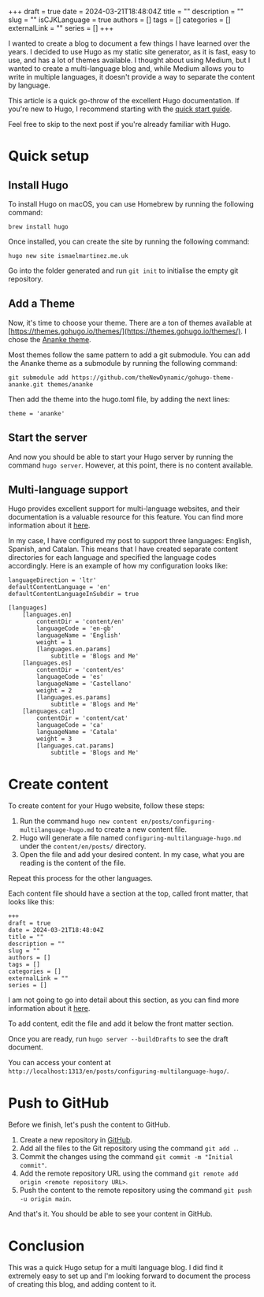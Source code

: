 +++ 
draft = true
date = 2024-03-21T18:48:04Z
title = ""
description = ""
slug = ""
isCJKLanguage = true
authors = []
tags = []
categories = []
externalLink = ""
series = []
+++

I wanted to create a blog to document a few things I have learned over the years. I decided to use Hugo as my static site generator, as it is fast, easy to use, and has a lot of themes available. I thought about using Medium, but I wanted to create a multi-language blog and, while Medium allows you to write in multiple languages, it doesn't provide a way to separate the content by language.

This article is a quick go-throw of the excellent Hugo documentation. If you're new to Hugo, I recommend starting with the [quick start guide](https://gohugo.io/getting-started/quick-start/).

Feel free to skip to the next post if you're already familiar with Hugo.

# Quick setup

## Install Hugo

To install Hugo on macOS, you can use Homebrew by running the following command:

`brew install hugo`

Once installed, you can create the site by running the following command:

`hugo new site ismaelmartinez.me.uk`

Go into the folder generated and run `git init` to initialise the empty git repository.

## Add a Theme

Now, it's time to choose your theme. There are a ton of themes available at [https://themes.gohugo.io/themes/](https://themes.gohugo.io/themes/). I chose the [Ananke theme](https://themes.gohugo.io/themes/gohugo-theme-ananke/).

Most themes follow the same pattern to add a git submodule. You can add the Ananke theme as a submodule by running the following command:

`git submodule add https://github.com/theNewDynamic/gohugo-theme-ananke.git themes/ananke`

Then add the theme into the hugo.toml file, by adding the next lines:

```
theme = 'ananke'
```

## Start the server

And now you should be able to start your Hugo server by running the command `hugo server`. However, at this point, there is no content available.

## Multi-language support

Hugo provides excellent support for multi-language websites, and their documentation is a valuable resource for this feature. You can find more information about it [here](https://gohugo.io/content-management/multilingual/).

In my case, I have configured my post to support three languages: English, Spanish, and Catalan. This means that I have created separate content directories for each language and specified the language codes accordingly. Here is an example of how my configuration looks like:

```
languageDirection = 'ltr'
defaultContentLanguage = 'en'
defaultContentLanguageInSubdir = true

[languages]
    [languages.en]
        contentDir = 'content/en'
        languageCode = 'en-gb'
        languageName = 'English'
        weight = 1    
        [languages.en.params]
            subtitle = 'Blogs and Me'
    [languages.es]
        contentDir = 'content/es'
        languageCode = 'es'
        languageName = 'Castellano'
        weight = 2
        [languages.es.params]
            subtitle = 'Blogs and Me'
    [languages.cat]
        contentDir = 'content/cat'
        languageCode = 'ca'
        languageName = 'Catala'
        weight = 3
        [languages.cat.params]
            subtitle = 'Blogs and Me'
```


# Create content

To create content for your Hugo website, follow these steps:

1. Run the command `hugo new content en/posts/configuring-multilanguage-hugo.md` to create a new content file. 
1. Hugo will generate a file named `configuring-multilanguage-hugo.md` under the `content/en/posts/` directory.
1. Open the file and add your desired content. In my case, what you are reading is the content of the file.

Repeat this process for the other languages.

Each content file should have a section at the top, called front matter, that looks like this:

```
+++ 
draft = true
date = 2024-03-21T18:48:04Z
title = ""
description = ""
slug = ""
authors = []
tags = []
categories = []
externalLink = ""
series = []
```

I am not going to go into detail about this section, as you can find more information about it [here](https://gohugo.io/content-management/front-matter/).

To add content, edit the file and add it below the front matter section. 

Once you are ready, run `hugo server --buildDrafts` to see the draft document.

You can access your content at `http://localhost:1313/en/posts/configuring-multilanguage-hugo/`.

# Push to GitHub

Before we finish, let's push the content to GitHub.

1. Create a new repository in [GitHub](https://github.com/new).
1. Add all the files to the Git repository using the command `git add .`.
1. Commit the changes using the command `git commit -m "Initial commit"`.
1. Add the remote repository URL using the command `git remote add origin <remote repository URL>`.
1. Push the content to the remote repository using the command `git push -u origin main`.

And that's it. You should be able to see your content in GitHub.

# Conclusion

This was a quick Hugo setup for a multi language blog. I did find it extremely easy to set up and I'm looking forward to document the process of creating this blog, and adding content to it. 
